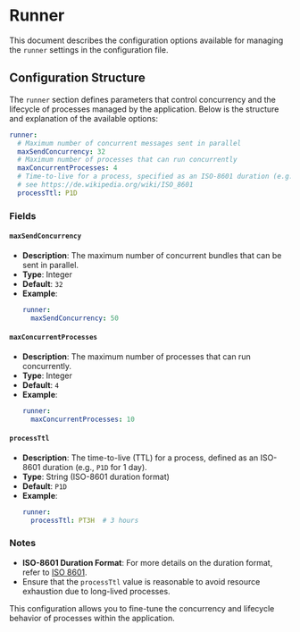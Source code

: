 # Runner <Badge type="tip" text="Clinical Domain Agent" />

This document describes the configuration options available for managing the `runner` settings in the configuration file.

## Configuration Structure

The `runner` section defines parameters that control concurrency and the lifecycle of processes managed by the application. Below is the structure and explanation of the available options:

```yaml
runner:
  # Maximum number of concurrent messages sent in parallel
  maxSendConcurrency: 32
  # Maximum number of processes that can run concurrently
  maxConcurrentProcesses: 4
  # Time-to-live for a process, specified as an ISO-8601 duration (e.g., P1D means 1 day)
  # see https://de.wikipedia.org/wiki/ISO_8601
  processTtl: P1D
```

### Fields

#### `maxSendConcurrency`
- **Description**: The maximum number of concurrent bundles that can be sent in parallel.
- **Type**: Integer
- **Default**: `32`
- **Example**:
  ```yaml
  runner:
    maxSendConcurrency: 50
  ```

#### `maxConcurrentProcesses`
- **Description**: The maximum number of processes that can run concurrently.
- **Type**: Integer
- **Default**: `4`
- **Example**:
  ```yaml
  runner:
    maxConcurrentProcesses: 10
  ```

#### `processTtl`
- **Description**: The time-to-live (TTL) for a process, defined as an ISO-8601 duration (e.g., `P1D` for 1 day).
- **Type**: String (ISO-8601 duration format)
- **Default**: `P1D`
- **Example**:
  ```yaml
  runner:
    processTtl: PT3H  # 3 hours
  ```

### Notes
- **ISO-8601 Duration Format**: For more details on the duration format, refer to [ISO 8601](https://en.wikipedia.org/wiki/ISO_8601#Durations).
- Ensure that the `processTtl` value is reasonable to avoid resource exhaustion due to long-lived processes.

This configuration allows you to fine-tune the concurrency and lifecycle behavior of processes within the application.